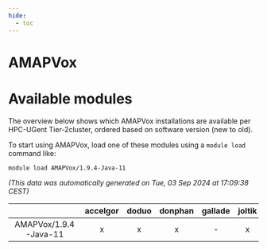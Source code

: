 ```yaml
---
hide:
  - toc
---
```


AMAPVox
=======

# Available modules


The overview below shows which AMAPVox installations are available per HPC-UGent Tier-2cluster, ordered based on software version (new to old).

To start using AMAPVox, load one of these modules using a `module load` command like:

```shell
module load AMAPVox/1.9.4-Java-11
```

*(This data was automatically generated on Tue, 03 Sep 2024 at 17:09:38 CEST)*  

| |accelgor|doduo|donphan|gallade|joltik|shinx|skitty|
| :---: | :---: | :---: | :---: | :---: | :---: | :---: | :---: |
|AMAPVox/1.9.4-Java-11|x|x|x|-|x|-|x|

